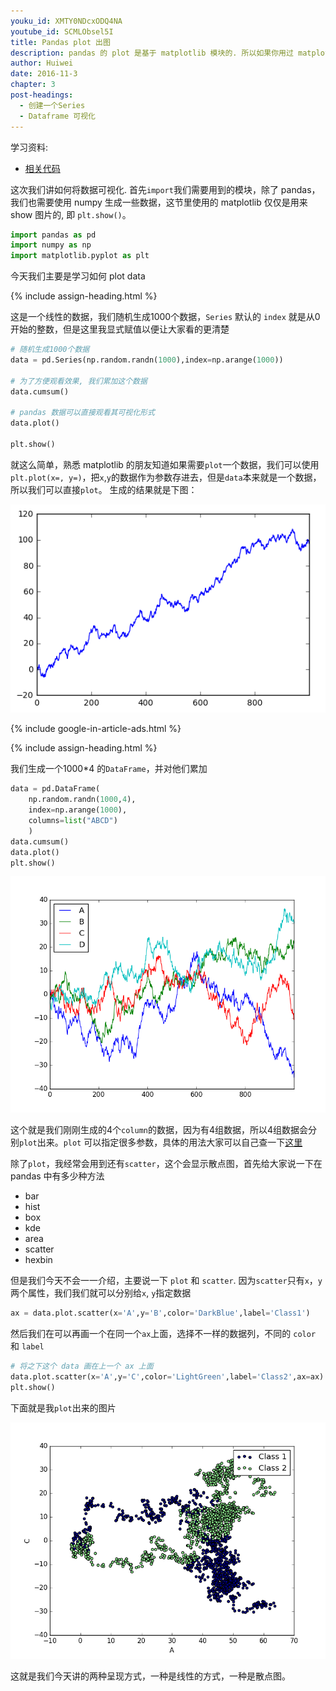 ```yaml
---
youku_id: XMTY0NDcxODQ4NA
youtube_id: SCMLObsel5I
title: Pandas plot 出图
description: pandas 的 plot 是基于 matplotlib 模块的. 所以如果你用过 matplotlib, pandas 的可视化功能,你也很容易上手. 视频里提到了两种 plot 的方式,其他种的和这两种的运用方式类似,大家可以自学其他的,应该会更容易上手.
author: Huiwei
date: 2016-11-3
chapter: 3
post-headings:
  - 创建一个Series
  - Dataframe 可视化
---
```



学习资料:
  * [相关代码](https://github.com/MorvanZhou/tutorials/blob/master/numpy%26pandas/18_plot.py)


这次我们讲如何将数据可视化. 
首先`import`我们需要用到的模块，除了 pandas，我们也需要使用 numpy 生成一些数据，这节里使用的 matplotlib 仅仅是用来 show 图片的, 即 `plt.show()`。

```python
import pandas as pd
import numpy as np
import matplotlib.pyplot as plt
```

今天我们主要是学习如何 plot data


{% include assign-heading.html %}

这是一个线性的数据，我们随机生成1000个数据，`Series` 默认的 `index` 就是从0开始的整数，但是这里我显式赋值以便让大家看的更清楚

```python
# 随机生成1000个数据
data = pd.Series(np.random.randn(1000),index=np.arange(1000))
 
# 为了方便观看效果, 我们累加这个数据
data.cumsum()

# pandas 数据可以直接观看其可视化形式
data.plot()

plt.show()
```

就这么简单，熟悉 matplotlib 的朋友知道如果需要`plot`一个数据，我们可以使用 `plt.plot(x=, y=)`，把`x`,`y`的数据作为参数存进去，但是`data`本来就是一个数据，所以我们可以直接`plot`。
生成的结果就是下图：

<img class="course-image" src="/static/results/np-pd/3-8-1.png" alt="{{ page.title }}{% increment image-count %}">



{% include google-in-article-ads.html %}

{% include assign-heading.html %}

我们生成一个1000*4 的`DataFrame`，并对他们累加

```python
data = pd.DataFrame(
    np.random.randn(1000,4),
    index=np.arange(1000),
    columns=list("ABCD")
    )
data.cumsum()
data.plot()
plt.show()
```

<img class="course-image" src="/static/results/np-pd/3-8-2.png" alt="{{ page.title }}{% increment image-count %}">

这个就是我们刚刚生成的4个`column`的数据，因为有4组数据，所以4组数据会分别`plot`出来。`plot` 可以指定很多参数，具体的用法大家可以自己查一下[这里](http://pandas.pydata.org/pandas-docs/version/0.18.1/visualization.html)

除了`plot`，我经常会用到还有`scatter`，这个会显示散点图，首先给大家说一下在 pandas 中有多少种方法

* bar
* hist
* box
* kde
* area
* scatter
* hexbin

但是我们今天不会一一介绍，主要说一下 `plot` 和 `scatter`.
因为`scatter`只有`x`，`y`两个属性，我们我们就可以分别给`x`, `y`指定数据

```python
ax = data.plot.scatter(x='A',y='B',color='DarkBlue',label='Class1')
```

然后我们在可以再画一个在同一个`ax`上面，选择不一样的数据列，不同的 `color` 和 `label`

```python
# 将之下这个 data 画在上一个 ax 上面
data.plot.scatter(x='A',y='C',color='LightGreen',label='Class2',ax=ax)
plt.show()
```

下面就是我`plot`出来的图片

<img class="course-image" src="/static/results/np-pd/3-8-3.png" alt="{{ page.title }}{% increment image-count %}">

这就是我们今天讲的两种呈现方式，一种是线性的方式，一种是散点图。

